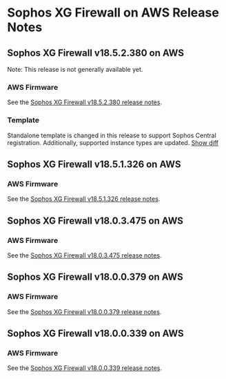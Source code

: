 # Sophos XG Firewall on AWS Release Notes

## Sophos XG Firewall v18.5.2.380 on AWS

Note: This release is not generally available yet.
### AWS Firmware

See the [Sophos XG Firewall v18.5.2.380 release notes](https://community.sophos.com/sophos-xg-firewall/b/blog/posts/sophos-firewall-v18-5-mr2-is-now-available).

### Template

Standalone template is changed in this release to support Sophos Central registration. Additionally, supported instance types are updated. [Show diff](https://github.com/sophos-iaas/aws-cf-templates/compare/xg18.5.1.326..xg18.5.2.380)

## Sophos XG Firewall v18.5.1.326 on AWS

### AWS Firmware

See the [Sophos XG Firewall v18.5.1.326 release notes](https://community.sophos.com/sophos-xg-firewall/b/blog/posts/sophos-firewall-v18-5-mr1-is-now-available).

## Sophos XG Firewall v18.0.3.475 on AWS

### AWS Firmware

See the [Sophos XG Firewall v18.0.3.475 release notes](https://community.sophos.com/xg-firewall/b/blog/posts/xg-firewall-v18-mr3).

## Sophos XG Firewall v18.0.0.379 on AWS

### AWS Firmware

See the [Sophos XG Firewall v18.0.0.379 release notes](https://community.sophos.com/products/xg-firewall/b/blog/posts/xg-firewall-18-0-ga-build379-released).

## Sophos XG Firewall v18.0.0.339 on AWS

### AWS Firmware

See the [Sophos XG Firewall v18.0.0.339 release notes](https://community.sophos.com/products/xg-firewall/b/blog/posts/xg-firewall-v18-ga_2d00_build339-is-now-available).

